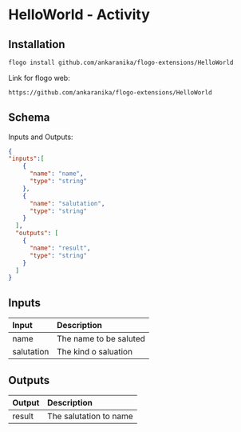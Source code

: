 # 	HelloWorld - Activity

## 	Installation

```bash
flogo install github.com/ankaranika/flogo-extensions/HelloWorld
```
Link for flogo web:
```bash
https://github.com/ankaranika/flogo-extensions/HelloWorld
```

##	Schema
Inputs and Outputs:

```json
{
"inputs":[
    {
      "name": "name",
      "type": "string"
    },
    {
      "name": "salutation",
      "type": "string"
    }
  ],
  "outputs": [
    {
      "name": "result",
      "type": "string"
    }
  ]
}
```
## Inputs
| Input   | Description    |
|:----------|:---------------|
| name | The name to be saluted |
| salutation | The kind o saluation |

## Outputs
| Output   | Description    |
|:----------|:---------------|
| result | The salutation to name |
